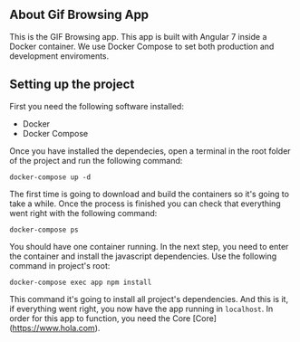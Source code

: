 ## About Gif Browsing App

This is the GIF Browsing app. This app is built with Angular 7 inside a Docker container. We use Docker Compose to set both production and development enviroments.

## Setting up the project

First you need the following software installed:

- Docker
- Docker Compose

Once you have installed the dependecies, open a terminal in the root folder of the project and run the following command:

`docker-compose up -d`

The first time is going to download and build the containers so it's going to take a while. Once the process is finished you can check that everything went right with the following command:

`docker-compose ps`

You should have one container running. In the next step, you need to enter the container and install the javascript dependencies. Use the following command in project's root:

`docker-compose exec app npm install`

This command it's going to install all project's dependencies. And this is it, if everything went right, you now have the app running in `localhost`. In order for this app to function, you need the Core [Core] (https://www.hola.com).
